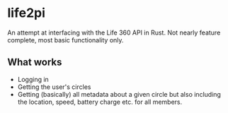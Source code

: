# life2pi

An attempt at interfacing with the Life 360 API in Rust. Not nearly feature complete, most basic functionality only.

## What works
* Logging in
* Getting the user's circles
* Getting (basically) all metadata about a given circle but also including the location, speed, battery charge etc. for all members.

